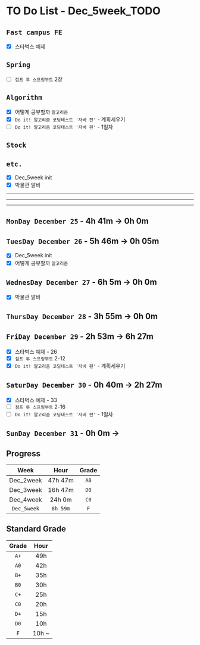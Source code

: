 # TO Do List - Dec_5week_TODO

## `Fast campus FE` 
- [x] 스타벅스 예제

## `Spring`
- [ ] `점프 투 스프링부트` 2장

## `Algorithm`
- [x] 어떻게 공부할까 `알고리즘`
- [x] `Do it! 알고리즘 코딩테스트 '자바 편'` - 계획세우기
- [ ] `Do it! 알고리즘 코딩테스트 '자바 편'` - 1일차

## `Stock`


## `etc.`
- [x] Dec_5week init 
- [x] 박물관 알바

---
---
---

## `MonDay December 25` - 4h 41m -> 0h 0m


## `TuesDay December 26` - 5h 46m -> 0h 05m
- [x] Dec_5week init 
- [x] 어떻게 공부할까 `알고리즘`

## `WednesDay December 27` - 6h 5m -> 0h 0m
- [x] 박물관 알바

## `ThursDay December 28` - 3h 55m -> 0h 0m


## `FriDay December 29` - 2h 53m -> 6h 27m
- [x] 스타벅스 예제 - 26
- [x] `점프 투 스프링부트` 2-12
- [x] `Do it! 알고리즘 코딩테스트 '자바 편'` - 계획세우기

## `SaturDay December 30` - 0h 40m -> 2h 27m
- [x] 스타벅스 예제 - 33
- [ ] `점프 투 스프링부트` 2-16
- [ ] `Do it! 알고리즘 코딩테스트 '자바 편'` - 1일차

## `SunDay December 31` - 0h 0m -> 


## Progress
| Week | Hour | Grade |
|:---:|:---:|:---:|
|Dec_2week|47h 47m|`A0`|
|Dec_3week|16h 47m|`D0`|
|Dec_4week|24h 0m|`C0`|
|`Dec_5week`|`8h 59m`|`F`|


## Standard Grade

| Grade | Hour |
|:---:|:---:|
|`A+`|49h|
|`A0`|42h|
|`B+`|35h|
|`B0`|30h|
|`C+`|25h|
|`C0`|20h|
|`D+`|15h|
|`D0`|10h|
|`F`|10h ~|


